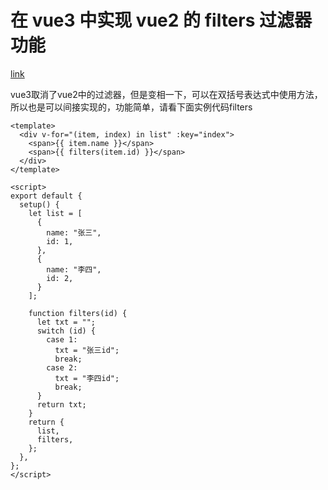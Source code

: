 # 在 vue3 中实现 vue2 的 filters 过滤器功能
[link](https://blog.csdn.net/weixin_43953518/article/details/128905225?spm=1001.2101.3001.6650.1&utm_medium=distribute.pc_relevant.none-task-blog-2%7Edefault%7ECTRLIST%7ERate-1-128905225-blog-128913128.235%5Ev38%5Epc_relevant_default_base3&depth_1-utm_source=distribute.pc_relevant.none-task-blog-2%7Edefault%7ECTRLIST%7ERate-1-128905225-blog-128913128.235%5Ev38%5Epc_relevant_default_base3&utm_relevant_index=2)

vue3取消了vue2中的过滤器，但是变相一下，可以在双括号表达式中使用方法，所以也是可以间接实现的，功能简单，请看下面实例代码filters

```vue
<template>
  <div v-for="(item, index) in list" :key="index">
    <span>{{ item.name }}</span>
    <span>{{ filters(item.id) }}</span>
  </div>
</template>

<script>
export default {
  setup() {
    let list = [
      {
        name: "张三",
        id: 1,
      },
      {
        name: "李四",
        id: 2,
      }
    ];
    
    function filters(id) {
      let txt = "";
      switch (id) {
        case 1:
          txt = "张三id";
          break;
        case 2:
          txt = "李四id";
          break;
      }
      return txt;
    }
    return {
      list,
      filters,
    };
  },
};
</script>
```
